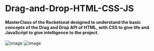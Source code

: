 # Drag-and-Drop-HTML-CSS-JS
#### MasterClass of the Rocketseat designed to understand the basic concepts of the Drag and Drop API of HTML, with CSS to give life and JavaScript to give intelligence to the project.

![image](https://user-images.githubusercontent.com/61925435/130973132-40079d78-0639-47a5-a47f-00d4e5264fc6.png)
![image](https://user-images.githubusercontent.com/61925435/130973267-d8600830-9635-48d8-becb-9a341ff66ed6.png)
